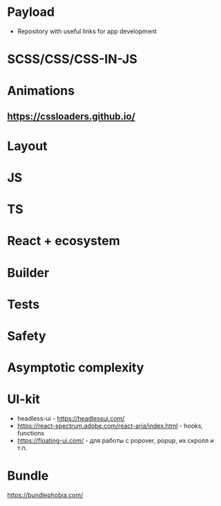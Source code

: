 # Payload
- Repository with useful links for app development

# SCSS/CSS/CSS-IN-JS


# Animations
## https://cssloaders.github.io/


# Layout


# JS


# TS


# React + ecosystem


# Builder


# Tests


# Safety


# Asymptotic complexity


# UI-kit
- headless-ui - https://headlessui.com/
- https://react-spectrum.adobe.com/react-aria/index.html - hooks, functions
- https://floating-ui.com/ - для работы с popover, popup, их скролл и т.п.
  
# Bundle
https://bundlephobia.com/
